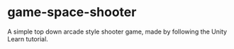 # game-space-shooter
A simple top down arcade style shooter game, made by following the Unity Learn tutorial.
